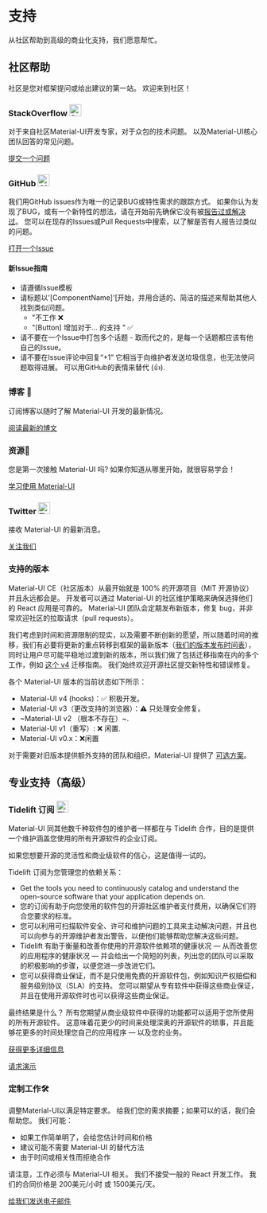 # 支持

<p class="description">从社区帮助到高级的商业化支持，我们愿意帮忙。</p>

## 社区帮助 

社区是您对框架提问或给出建议的第一站。 欢迎来到社区！

### StackOverflow <img src="/static/images/logos/stackoverflow.svg" width="24" height="24" alt="StackOverflow " loading="lazy" />

对于来自社区Material-UI开发专家，对于众包的技术问题。 以及Material-UI核心团队回答的常见问题。

[提交一个问题](https://stackoverflow.com/questions/tagged/material-ui)

### GitHub <img src="/static/images/logos/github.svg" width="24" height="24" alt="GitHub" loading="lazy" />

我们用GitHub issues作为唯一的记录BUG或特性需求的跟踪方式。 如果你认为发现了BUG，或有一个新特性的想法，请在开始前先确保它没有被[报告过或解决过](https://github.com/mui-org/material-ui/issues?utf8=%E2%9C%93&q=is%3Aopen+is%3Aclosed)。 您可以在现存的Issues或Pull Requests中搜索，以了解是否有人报告过类似的问题。

[打开一个Issue](https://github.com/mui-org/material-ui/issues/new/choose)

#### 新Issue指南

- 请遵循Issue模板
- 请标题以'[ComponentName]'[开始，并用合适的、简洁的描述来帮助其他人找到类似问题。 
  - "不工作 ❌
  - "[Button] 增加对于... 的支持 <some feature>" ✅
- 请不要在一个Issue中打包多个话题 - 取而代之的，是每一个话题都应该有他自己的Issue。
- 请不要在Issue评论中回复“+1” 它相当于向维护者发送垃圾信息，也无法使问题取得进展。 可以用GitHub的表情来替代 (👍).

### 博客 📝

订阅博客以随时了解 Material-UI 开发的最新情况。

[阅读最新的博文](https://medium.com/material-ui/)

### 资源📖

您是第一次接触 Material-UI 吗? 如果你知道从哪里开始，就很容易学会！

[学习使用 Material-UI](/getting-started/learn/)

### Twitter <img src="/static/images/logos/twitter.svg" width="24" height="24" alt="Twitter" loading="lazy" />

接收 Material-UI 的最新消息。

[关注我们](https://twitter.com/MaterialUI)

### 支持的版本

Material-UI CE（社区版本）从最开始就是 100% 的开源项目（MIT 开源协议）并且永远都会是。 开发者可以通过 Material-UI 的社区维护策略来确保选择他们的 React 应用是可靠的。 Material-UI 团队会定期发布新版本，修复 bug，并非常欢迎社区的拉取请求（pull requests）。

我们考虑到时间和资源限制的现实，以及需要不断创新的愿望，所以随着时间的推移，我们有必要将更新的重点转移到框架的最新版本（[我们的版本发布时间表](https://material-ui.com/versions/#release-frequency)），同时让用户尽可能平稳地过渡到新的版本，所以我们做了包括迁移指南在内的多个工作，例如 [这个 v4](/guides/migration-v3/) 迁移指南。 我们始终欢迎开源社区提交新特性和错误修复。

各个 Material-UI 版本的当前状态如下所示： 

- Material-UI v4 (hooks)：✅ 积极开发。
- Material-UI v3（更改支持的浏览器）：⚠️ 只处理安全修复。
- ~Material-UI v2 （根本不存在）~. 
- Material-UI v1（重写）: ❌ 闲置. 
- Material-UI v0.x：❌闲置

对于需要对旧版本提供额外支持的团队和组织，Material-UI 提供了 [可选方案](#enterprise)。

## 专业支持（高级）

### Tidelift 订阅 <img src="/static/images/logos/tidelift.svg" width="24" height="24" alt="Tidelift" loading="lazy" />

Material-UI 同其他数千种软件包的维护者一样都在与 Tidelift 合作，目的是提供一个维护涵盖您使用的所有开源软件的企业订阅。 

如果您想要开源的灵活性和商业级软件的信心，这是值得一试的。

Tidelift 订阅为您管理您的依赖关系： 

- Get the tools you need to continuously catalog and understand the open-source software that your application depends on.
- 您的订阅有助于向您使用的软件包的开源社区维护者支付费用，以确保它们符合您要求的标准。
- 您可以利用可扫描软件安全、许可和维护问题的工具来主动解决问题，并且也可以向参与的开源维护者发出警告，以便他们能够帮助您解决这些问题。 
- Tidelift 有助于衡量和改善你使用的开源软件依赖项的健康状况 — 从而改善您的应用程序的健康状况 — 并会给出一个简短的列表，列出您的团队可以采取的积极影响的步骤，以便您进一步改进它们。 
- 您可以获得商业保证，而不是只使用免费的开源软件包，例如知识产权赔偿和服务级别协议（SLA）的支持。 您可以期望从专有软件中获得这些商业保证，并且在使用开源软件时也可以获得这些商业保证。

最终结果是什么？ 所有您期望从商业级软件中获得的功能都可以适用于您所使用的所有开源软件。 这意味着花更少的时间来处理深奥的开源软件的琐事，并且能够花更多的时间处理您自己的应用程序 — 以及您的业务。

<a
  data-ga-event-category="support"
  data-ga-event-action="tidelift"
  href="https://tidelift.com/subscription/pkg/npm-material-ui?utm_source=npm-material-ui&utm_medium=referral&utm_campaign=enterprise"> 获得更多详细信息 </a>

<a
  data-ga-event-category="support"
  data-ga-event-action="tidelift"
  href="https://tidelift.com/subscription/request-a-demo?utm_source=npm-material-ui&utm_medium=referral&utm_campaign=enterprise"> 请求演示 </a>

### 定制工作🛠

调整Material-UI以满足特定要求。 给我们您的需求摘要；如果可以的话，我们会帮助您。 我们可能：

- 如果工作简单明了，会给您估计时间和价格
- 建议可能不需要 Material-UI 的替代方法
- 由于时间或相关性而拒绝合作

请注意，工作必须与 Material-UI 相关。 我们不接受一般的 React 开发工作。 我们的合同价格是 200美元/小时 或 1500美元/天。

[给我们发送电子邮件](mailto:custom-work@material-ui.com)